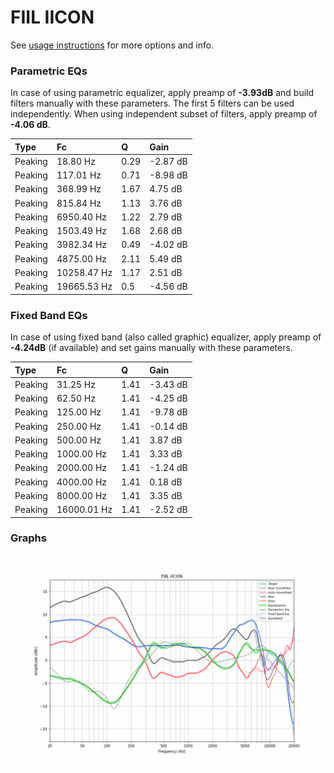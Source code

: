# FIIL IICON
See [usage instructions](https://github.com/jaakkopasanen/AutoEq#usage) for more options and info.

### Parametric EQs
In case of using parametric equalizer, apply preamp of **-3.93dB** and build filters manually
with these parameters. The first 5 filters can be used independently.
When using independent subset of filters, apply preamp of **-4.06 dB**.

| Type    | Fc          |    Q | Gain     |
|:--------|:------------|:-----|:---------|
| Peaking | 18.80 Hz    | 0.29 | -2.87 dB |
| Peaking | 117.01 Hz   | 0.71 | -8.98 dB |
| Peaking | 368.99 Hz   | 1.67 | 4.75 dB  |
| Peaking | 815.84 Hz   | 1.13 | 3.76 dB  |
| Peaking | 6950.40 Hz  | 1.22 | 2.79 dB  |
| Peaking | 1503.49 Hz  | 1.68 | 2.68 dB  |
| Peaking | 3982.34 Hz  | 0.49 | -4.02 dB |
| Peaking | 4875.00 Hz  | 2.11 | 5.49 dB  |
| Peaking | 10258.47 Hz | 1.17 | 2.51 dB  |
| Peaking | 19665.53 Hz | 0.5  | -4.56 dB |

### Fixed Band EQs
In case of using fixed band (also called graphic) equalizer, apply preamp of **-4.24dB**
(if available) and set gains manually with these parameters.

| Type    | Fc          |    Q | Gain     |
|:--------|:------------|:-----|:---------|
| Peaking | 31.25 Hz    | 1.41 | -3.43 dB |
| Peaking | 62.50 Hz    | 1.41 | -4.25 dB |
| Peaking | 125.00 Hz   | 1.41 | -9.78 dB |
| Peaking | 250.00 Hz   | 1.41 | -0.14 dB |
| Peaking | 500.00 Hz   | 1.41 | 3.87 dB  |
| Peaking | 1000.00 Hz  | 1.41 | 3.33 dB  |
| Peaking | 2000.00 Hz  | 1.41 | -1.24 dB |
| Peaking | 4000.00 Hz  | 1.41 | 0.18 dB  |
| Peaking | 8000.00 Hz  | 1.41 | 3.35 dB  |
| Peaking | 16000.01 Hz | 1.41 | -2.52 dB |

### Graphs
![](./FIIL%20IICON.png)